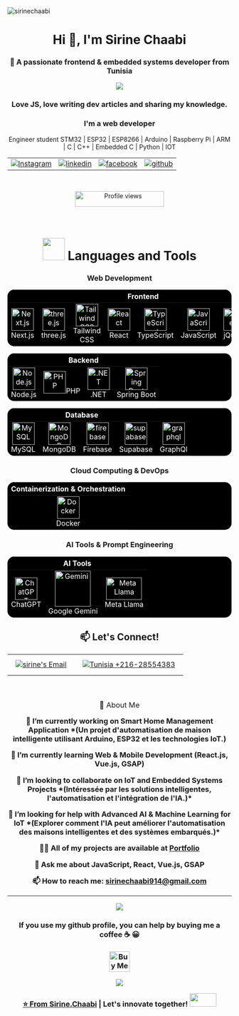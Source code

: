 <p align="left"> 
    <img src="https://komarev.com/ghpvc/?username=sirinechaabi&label=Profile%20views&color=0e75b6&style=flat" alt="sirinechaabi" /> 
</p>

<h1 align="center">Hi 👋, I'm <span class="name">Sirine Chaabi</span></h1>
<h3 align="center">🚀 A passionate frontend & embedded systems developer from Tunisia</h3>

<!-- Intro -->
<p style="margin: 15px;" align="center">
    <img src="https://readme-typing-svg.herokuapp.com?duration=2000&color=EBD41B&center=true&vCenter=true&lines=Frontend+Developer;Embedded+Systems+Enthusiast">
    <h3 align="center">Love JS, love writing dev articles and sharing my knowledge.</h3>
    <h3 align="center">I'm a web developer</h3>
</p>

<p align="center">
 Engineer student STM32 | ESP32 | ESP8266 | Arduino | Raspberry Pi | ARM | C | C++ | Embedded C | Python | IOT </p>

<div align="center">
<table>
  <tr>
    <td align="center">
      <a href="https://www.instagram.com/sirine.chabi/" target="_blank">
        <img src="https://bentos.jkominovic.dev/api/v1/bento-cards?url=https%3A%2F%2Fwww.instagram.com%2Fknightgamer87%2F&subtitle=@sirine.chabi&size=square" alt="Instagram">
      </a>
    </td>
    <td align="center">
      <a href="https://www.linkedin.com/in/chaabi-sirine-971758242/" target="_blank">
        <img src="https://bentos.jkominovic.dev/api/v1/bento-cards?url=https%3A%2F%2Fwww.linkedin.com%2Fin%2Fkenan-gain-33048518a%2F&subtitle=@sirine.chaabi&size=square" alt="linkedin">
      </a>
    </td>
    <td align="center">
      <a href="https://www.facebook.com/sirine.chaabi914/" target="_blank">
        <img src="https://bentos.jkominovic.dev/api/v1/bento-cards?url=https%3A%2F%2Ffacebook.com%2Fkenan.gain&subtitle=@sirine.chaabi&size=square" alt="facebook">
      </a>
    </td>
     <td align="center">
      <a href="https://github.com/Chaabi-sirine" target="_blank">
        <img src="https://bentos.jkominovic.dev/api/v1/bento-cards?url=https%3A%2F%2Fgithub.com%2FKenanGain&subtitle=%2Fsirine-chaabi&size=square" alt="github">
      </a>
    </td>
  </tr>
</table>

<br>


<p align="center">
  <img src="https://komarev.com/ghpvc/?username=Nihed-Abd&color=blueviolet&style=flat-square&label=Profile+Views" alt="Profile views" width="200" height="35">
</p>

<br>




<!-- Technos -->
<h1 align="center"><img src="https://media2.giphy.com/media/QssGEmpkyEOhBCb7e1/giphy.gif?cid=ecf05e47a0n3gi1bfqntqmob8g9aid1oyj2wr3ds3mg700bl&rid=giphy.gif" width="50px" height="50px"> Languages and Tools </h1>

<h3 align="center">Web Development</h3>

<div align="center">
<table style="background-color: black; color: white; border: none; border-radius: 15px; overflow: hidden;">
  <thead>
    <tr>
      <th colspan="8" align="center" style="color: white;">Frontend</th>
    </tr>
  </thead>
  <tbody>
    <tr>
      <td align="center" style="border: none;">
        <a href="https://nextjs.org/" style="color: white;">
          <img src="https://skillicons.dev/icons?i=nextjs" width="50" height="50" alt="Next.js"/>
        </a>
        <br>Next.js
      </td>
      <td align="center" style="border: none;">
        <a href="https://threejs.org/" style="color: white;">
          <img src="https://skillicons.dev/icons?i=threejs" width="50" height="50" alt="three.js"/>
        </a>
        <br>three.js
      </td>
      <td align="center" style="border: none;">
        <a href="https://tailwindcss.com/" style="color: white;">
          <img src="https://cdn.worldvectorlogo.com/logos/tailwindcss.svg" width="50" height="50" alt="Tailwind CSS"/>
        </a>
        <br>Tailwind CSS
      </td>
      <td align="center" style="border: none;">
        <a href="https://reactjs.org/" style="color: white;">
          <img src="https://techstack-generator.vercel.app/react-icon.svg" alt="React" width="50" height="50"/>
        </a>
        <br>React
      </td>
      <td align="center" style="border: none;">
        <a href="https://www.typescriptlang.org/" style="color: white;">
          <img src="https://techstack-generator.vercel.app/ts-icon.svg" alt="TypeScript" width="50" height="50"/>
        </a>
        <br>TypeScript
      </td>
      <td align="center" style="border: none;">
        <a href="https://developer.mozilla.org/en-US/docs/Web/JavaScript" style="color: white;">
          <img src="https://techstack-generator.vercel.app/js-icon.svg" alt="JavaScript" width="50" height="50"/>
        </a>
        <br>JavaScript
      </td>
      <td align="center" style="border: none;">
        <a href="https://jquery.com/" style="color: white;">
          <img src="https://skillicons.dev/icons?i=jquery" width="50" height="50" alt="jQuery"/>
        </a>
        <br>jQuery
      </td>
      <td align="center" style="border: none;">
        <a href="https://developer.mozilla.org/en-US/docs/Web/HTML" style="color: white;">
          <img src="https://cdn.worldvectorlogo.com/logos/html-1.svg" width="50" height="50" alt="HTML"/>
        </a>
        <br>HTML
      </td>
      <td align="center" style="border: none;">
        <a href="https://developer.mozilla.org/en-US/docs/Web/CSS" style="color: white;">
          <img src="https://cdn.worldvectorlogo.com/logos/css-3.svg" width="50" height="50" alt="CSS"/>
        </a>
        <br>CSS
      </td>
    </tr>
  </tbody>
</table>
</div>


<div align="center">
<table style="background-color: black; color: white; border: none; border-radius: 15px; overflow: hidden;">
  <thead>
    <tr>
      <th colspan="4" align="center" style="color: white;">Backend</th>
    </tr>
  </thead>
  <tbody>
    <tr>
      <td align="center" style="border: none;">
        <img src="https://cdn.worldvectorlogo.com/logos/nodejs-icon.svg" width="50" height="50" alt="Node.js"/><br>Node.js
      </td>
  <td align="center" style="border: none;">
  <img src="https://cdn.worldvectorlogo.com/logos/php.svg" width="50" height="50" alt="PHP"/>PHP
   </td>
    <td align="center" style="border: none;">
      <img src="https://skillicons.dev/icons?i=dotnet" width="50" height="50" alt=".NET"/><br>.NET
      </td>
      <td align="center" style="border: none;">
        <img src="https://cdn.worldvectorlogo.com/logos/spring-3.svg" width="50" height="50" alt="Spring Boot"/><br>Spring Boot
      </td>
    </tr>
  </tbody>
</table>
</div>


<div align="center">
<table style="background-color: black; color: white; border: none; border-radius: 15px; overflow: hidden;">
  <thead>
    <tr>
      <th colspan="4" align="center" style="color: white;">Database</th>
    </tr>
  </thead>
  <tbody>
    <tr>
      <td align="center" style="border: none;">
        <img src="https://techstack-generator.vercel.app/mysql-icon.svg" alt="MySQL" width="50" height="50"/><br>MySQL
      </td>
      <td align="center" style="border: none;">
        <img src="https://skillicons.dev/icons?i=mongodb" alt="MongoDB" width="50" height="50"/><br>MongoDB
      </td>
      <td align="center" style="border: none;">
        <img src="https://skillicons.dev/icons?i=firebase" alt="firebase" width="50" height="50"/><br>Firebase
      </td>
      <td align="center" style="border: none;">
        <img src="https://skillicons.dev/icons?i=supabase" alt="supabase" width="50" height="50"/><br>Supabase
      </td>
       <td align="center" style="border: none;">
        <img src="https://skillicons.dev/icons?i=graphql" alt="graphql" width="50" height="50"/><br>GraphQl
      </td>
    </tr>
  </tbody>
</table>
</div>

<h3 align="center">Cloud Computing & DevOps</h3>

<div align="center">
<table style="background-color: black; color: white; border: none; border-radius: 15px; overflow: hidden;">
  <thead>
    <tr>
      <th colspan="4" align="center" style="color: white;">Containerization & Orchestration</th>
    </tr>
  </thead>
  <tbody>
    <tr>
      <td align="center" style="border: none;">
        <img src="https://techstack-generator.vercel.app/docker-icon.svg" alt="Docker" width="50" height="50"/><br>Docker
      </td>
    </tr>
  </tbody>
</table>
</div>



<h3 align="center"> AI Tools & Prompt Engineering</h3>
<div align="center">
 <table style="background-color: black; color: white; border: none; border-radius: 15px; overflow: hidden;">
  <thead>
    <tr>
      <th colspan="6" align="center" style="color: white;">AI Tools</th>
    </tr>
  </thead>
  <tbody>
    <tr>
      <td align="center" style="border: none;">
        <img src="https://upload.wikimedia.org/wikipedia/commons/0/04/ChatGPT_logo.svg" width="50" height="50" alt="ChatGPT"/><br>ChatGPT
      </td>
      <td align="center" style="border: none;">
        <img src="https://upload.wikimedia.org/wikipedia/commons/8/8a/Google_Gemini_logo.svg" alt="Gemini" width="80" height="80" /><br>Google Gemini
      </td>
      <td align="center" style="border: none;">
        <img src="https://upload.wikimedia.org/wikipedia/commons/a/ab/Meta-Logo.png" width="80" height="50" alt="Meta Llama"/><br>Meta Llama
      </td>
    </tr>
  </tbody>
</table>
</div>


<h2 align="center">📫 Let's Connect!</h2>

<table align="center">
  <tr>
    <td colspan="3" align="center">
      <a href="mailto:sirinechaabi914@gmail.com" target="_blank">
        <img src="https://bentos.jkominovic.dev/api/v1/generic-card?icon=sigmail&subtitle=sirinechaabi914@gmail.com&size=square" alt="sirine's Email" style="margin: 10px;">
      </a>
    </td>
    <td align="center">
      <a href="https://bentos.jkominovic.dev/api/v1/generic-card?icon=siwhatsapp&subtitle=Tunisia-+216-28554383&size=square" target="_blank">
        <img src="https://bentos.jkominovic.dev/api/v1/generic-card?icon=siwhatsapp&subtitle=Tunisia-+216-27582038&size=square" alt="Tunisia +216-28554383" style="margin: 10px;">
      </a>
    </td>
  </tr>
</table>

<br>

<h3>
<div align="center">

<p style="text-align: center;"><span style="font-weight: lighter;">🚀 About Me</span></p>

<p>🔭 I’m currently working on Smart Home Management Application *(Un projet d'automatisation de maison intelligente utilisant Arduino, ESP32 et les technologies IoT.)</p>

<p>🌱 I’m currently learning Web & Mobile Development (React.js, Vue.js, GSAP)</p>

<p>👯 I’m looking to collaborate on IoT and Embedded Systems Projects *(Intéressée par les solutions intelligentes, l'automatisation et l'intégration de l'IA.)*</p>

<p>🤝 I’m looking for help with Advanced AI & Machine Learning for IoT *(Explorer comment l'IA peut améliorer l'automatisation des maisons intelligentes et des systèmes embarqués.)*</p>

<p>👨‍💻 All of my projects are available at <a href="https://sirinechaabi-portfolio.infinityfreeapp.com/?i=1">Portfolio</a></p>

<p>💬 Ask me about JavaScript, React, Vue.js, GSAP</p>

<p>📫 How to reach me: <a href="mailto:sirinechaabi914@gmail.com">sirinechaabi914@gmail.com</a></p>

---



<p align="center">
  <p align="center">
    <img align="center" src="https://media.giphy.com/media/z5iCvo1oCbqt7ukMQs/giphy.gif">
</p>
<p align="center">
    <h4>If you use my github profile, you can help by buying me a coffee ☕️ 😀</h4>
</p>
<p align="center">
	<a href='https://ko-fi.com/codeoz' target='_blank'><img height='35' style='border:0px;height:46px;'src='https://az743702.vo.msecnd.net/cdn/kofi3.png?v=0' border='0' alt='Buy Me a Coffee at ko-fi.com' />
</p>
    <img align="center" src="https://media.giphy.com/media/z5iCvo1oCbqt7ukMQs
<h3>
<div align="center">
  
⭐️ From [Sirine.Chaabi](https://github.com/Chaabi-sirine) | Let's innovate together! <img src='https://raw.githubusercontent.com/ShahriarShafin/ShahriarShafin/main/Assets/handshake.gif' width="60px" height="30px">
</div>
</h3>
